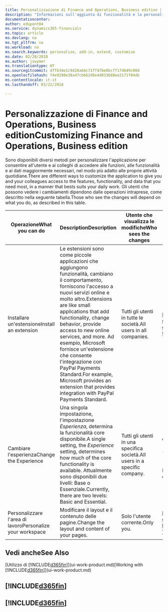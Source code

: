 ```yaml
---
title: Personalizzazione di Finance and Operations, Business edition | Documenti Microsoft
description: "Informazioni sull'aggiunta di funzionalità e la personalizzazione di Finance and Operations, Business edition."
documentationcenter: 
author: edupont04
ms.service: dynamics365-financials
ms.topic: article
ms.devlang: na
ms.tgt_pltfrm: na
ms.workload: na
ms.search.keywords: personalize, add-in, extend, customize
ms.date: 02/28/2018
ms.author: jswymer
ms.translationtype: HT
ms.sourcegitcommit: d7fb34e1c9428a64c71ff47be8bcff174649c00d
ms.openlocfilehash: f4e9298e38a47cb662d6e4d033688ee2171f04db
ms.contentlocale: it-it
ms.lasthandoff: 03/22/2018

---
```

# <a name="customizing-finance-and-operations-business-edition"></a><span data-ttu-id="ba6e7-103">Personalizzazione di Finance and Operations, Business edition</span><span class="sxs-lookup"><span data-stu-id="ba6e7-103">Customizing Finance and Operations, Business edition</span></span>
<!--NAV # Customizing Dynamics NAV -->
<span data-ttu-id="ba6e7-104">Sono disponibili diversi metodi per personalizzare l'applicazione per consentire all'utente e ai colleghi di accedere alle funzioni, alle funzionalità e ai dati maggiormente necessari, nel modo più adatto alle proprie attività quotidiane.</span><span class="sxs-lookup"><span data-stu-id="ba6e7-104">There are different ways to customize the application to give you and your colleagues access to the features, functionality, and data that you need most, in a manner that bests suits your daily work.</span></span> <span data-ttu-id="ba6e7-105">Gli utenti che possono vedere i cambiamenti dipendono dalle operazioni intraprese, come descritto nella seguente tabella.</span><span class="sxs-lookup"><span data-stu-id="ba6e7-105">Those who see the changes will depend on what you do, as described in this table.</span></span>

| <span data-ttu-id="ba6e7-106">Operazione</span><span class="sxs-lookup"><span data-stu-id="ba6e7-106">What you can do</span></span>    |  <span data-ttu-id="ba6e7-107">Description</span><span class="sxs-lookup"><span data-stu-id="ba6e7-107">Description</span></span>  |  <span data-ttu-id="ba6e7-108">Utente che visualizza le modifiche</span><span class="sxs-lookup"><span data-stu-id="ba6e7-108">Who sees the changes</span></span>  |  <span data-ttu-id="ba6e7-109">Ulteriori informazioni</span><span class="sxs-lookup"><span data-stu-id="ba6e7-109">More information</span></span>  |
|-----|---------------|---------|-------|
|<span data-ttu-id="ba6e7-110">Installare un'estensione</span><span class="sxs-lookup"><span data-stu-id="ba6e7-110">Install an extension</span></span>|<span data-ttu-id="ba6e7-111">Le estensioni sono come piccole applicazioni che aggiungono funzionalità, cambiano il comportamento, forniscono l'accesso a nuovi servizi online e molto altro.</span><span class="sxs-lookup"><span data-stu-id="ba6e7-111">Extensions are like small applications that add functionality, change behavior, provide access to new online services, and more.</span></span> <span data-ttu-id="ba6e7-112">Ad esempio, Microsoft fornisce un'estensione che consente l'integrazione con PayPal Payments Standard.</span><span class="sxs-lookup"><span data-stu-id="ba6e7-112">For example, Microsoft provides an extension that provides integration with PayPal Payments Standard.</span></span>|<span data-ttu-id="ba6e7-113">Tutti gli utenti in tutte le società.</span><span class="sxs-lookup"><span data-stu-id="ba6e7-113">All users in all companies.</span></span>|[<span data-ttu-id="ba6e7-114">Personalizzazione utilizzando le estensioni</span><span class="sxs-lookup"><span data-stu-id="ba6e7-114">Customizing Using Extensions</span></span>](ui-extensions.md)|
|<span data-ttu-id="ba6e7-115">Cambiare l'esperienza</span><span class="sxs-lookup"><span data-stu-id="ba6e7-115">Change the Experience</span></span>|<span data-ttu-id="ba6e7-116">Una singola impostazione, l'impostazione *Esperienza*, determina la funzionalità core disponibile.</span><span class="sxs-lookup"><span data-stu-id="ba6e7-116">A single setting, the *Experience* setting, determines how much of the core functionality is available.</span></span> <span data-ttu-id="ba6e7-117">Attualmente sono disponibili due livelli: Base o Essenziale.</span><span class="sxs-lookup"><span data-stu-id="ba6e7-117">Currently, there are two levels: Basic and Essential.</span></span>|<span data-ttu-id="ba6e7-118">Tutti gli utenti in una specifica società.</span><span class="sxs-lookup"><span data-stu-id="ba6e7-118">All users in a specific company.</span></span>|<span data-ttu-id="ba6e7-119">[Personalizzazione dell'esperienza [!INCLUDE[d365fin](includes/d365fin_md.md)]](ui-experiences.md)</span><span class="sxs-lookup"><span data-stu-id="ba6e7-119">[Customizing Your [!INCLUDE[d365fin](includes/d365fin_md.md)] Experience](ui-experiences.md)</span></span>|
|<span data-ttu-id="ba6e7-120">Personalizzare l'area di lavoro</span><span class="sxs-lookup"><span data-stu-id="ba6e7-120">Personalize your workspace</span></span>|<span data-ttu-id="ba6e7-121">Modificare il layout e il contenuto delle pagine.</span><span class="sxs-lookup"><span data-stu-id="ba6e7-121">Change the layout and content of your pages.</span></span>|<span data-ttu-id="ba6e7-122">Solo l'utente corrente.</span><span class="sxs-lookup"><span data-stu-id="ba6e7-122">Only you.</span></span>|[<span data-ttu-id="ba6e7-123">Personalizzazione dell'area di lavoro</span><span class="sxs-lookup"><span data-stu-id="ba6e7-123">Personalizing Your Workspace</span></span>](ui-personalization-user.md)|

## <a name="see-also"></a><span data-ttu-id="ba6e7-124">Vedi anche</span><span class="sxs-lookup"><span data-stu-id="ba6e7-124">See Also</span></span>
<span data-ttu-id="ba6e7-125">[Utilizzo di [!INCLUDE[d365fin](includes/d365fin_md.md)]](ui-work-product.md)</span><span class="sxs-lookup"><span data-stu-id="ba6e7-125">[Working with [!INCLUDE[d365fin](includes/d365fin_md.md)]](ui-work-product.md)</span></span>  

## [!INCLUDE[d365fin](includes/free_trial_md.md)]  
## [!INCLUDE[d365fin](includes/training_link_md.md)]

